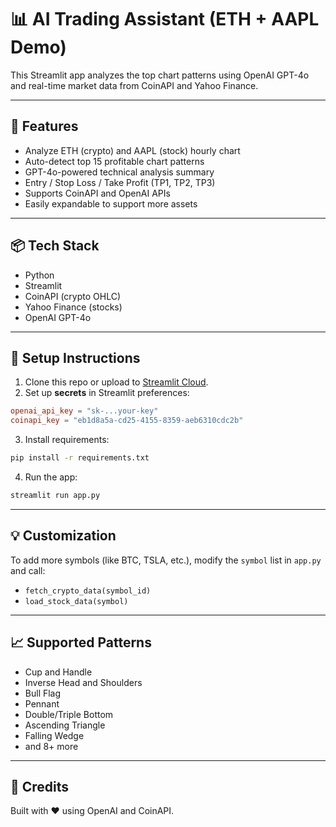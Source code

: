 
# 📊 AI Trading Assistant (ETH + AAPL Demo)

This Streamlit app analyzes the top chart patterns using OpenAI GPT-4o and real-time market data from CoinAPI and Yahoo Finance.

---

## 🔧 Features
- Analyze ETH (crypto) and AAPL (stock) hourly chart
- Auto-detect top 15 profitable chart patterns
- GPT-4o-powered technical analysis summary
- Entry / Stop Loss / Take Profit (TP1, TP2, TP3)
- Supports CoinAPI and OpenAI APIs
- Easily expandable to support more assets

---

## 📦 Tech Stack
- Python
- Streamlit
- CoinAPI (crypto OHLC)
- Yahoo Finance (stocks)
- OpenAI GPT-4o

---

## 🚀 Setup Instructions

1. Clone this repo or upload to [Streamlit Cloud](https://streamlit.io/cloud).
2. Set up **secrets** in Streamlit preferences:

```toml
openai_api_key = "sk-...your-key"
coinapi_key = "eb1d8a5a-cd25-4155-8359-aeb6310cdc2b"
```

3. Install requirements:

```bash
pip install -r requirements.txt
```

4. Run the app:

```bash
streamlit run app.py
```

---

## 💡 Customization

To add more symbols (like BTC, TSLA, etc.), modify the `symbol` list in `app.py` and call:
- `fetch_crypto_data(symbol_id)`
- `load_stock_data(symbol)`

---

## 📈 Supported Patterns
- Cup and Handle
- Inverse Head and Shoulders
- Bull Flag
- Pennant
- Double/Triple Bottom
- Ascending Triangle
- Falling Wedge
- and 8+ more

---

## 📩 Credits
Built with ❤️ using OpenAI and CoinAPI.
